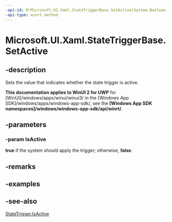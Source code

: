 ```yaml
---
-api-id: M:Microsoft.UI.Xaml.StateTriggerBase.SetActive(System.Boolean)
-api-type: winrt method
---
```


<!-- Method syntax
protected void SetActive(System.Boolean IsActive)
-->

# Microsoft.UI.Xaml.StateTriggerBase.SetActive

## -description
Sets the value that indicates whether the state trigger is active.

**This documentation applies to WinUI 2 for UWP** for [WinUI]/windows/apps/winui/winui3/ in the [Windows App SDK]/windows/apps/windows-app-sdk/, see the **[Windows App SDK namespaces]/windows/windows-app-sdk/api/winrt/**.

## -parameters
### -param IsActive
**true** if the system should apply the trigger; otherwise, **false**.

## -remarks

## -examples

## -see-also
[StateTrigger.IsActive](statetrigger_isactive.md)
